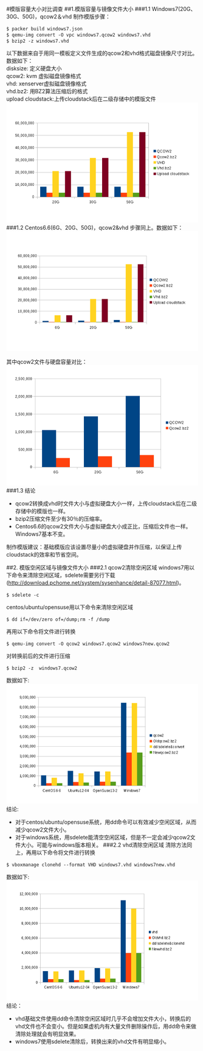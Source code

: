 #模版容量大小对比调查
##1.模版容量与镜像文件大小
###1.1 Windows7(20G、30G、50G)，qcow2＆vhd
制作模版步骤：
```
$ packer build windows7.json
$ qemu-img convert -O vpc windows7.qcow2 windows7.vhd
$ bzip2 -z windows7.vhd
```
以下数据来自于用同一模板定义文件生成的qcow2和vhd格式磁盘镜像尺寸对比。   
数据如下：   
disksize: 定义硬盘大小   
qcow2: kvm 虚拟磁盘镜像格式    
vhd: xenserver虚拟磁盘镜像格式    
vhd.bz2: 用BZ2算法压缩后的格式   
upload cloudstack:上传cloudstack后在二级存储中的模版文件   
![win7data](images/qcow2vhd/win7data.png)
###1.2 Centos6.6(6G、20G、50G)，qcow2&vhd
步骤同上。数据如下：   
![centos66data](images/qcow2vhd/centos66data1.png)

其中qcow2文件与硬盘容量对比：   
![centos66data](images/qcow2vhd/centos66data2.png)
###1.3 结论
* qcow2转换成vhd时文件大小与虚拟硬盘大小一样，上传cloudstack后在二级存储中的模版也一样。
* bzip2压缩文件至少有30％的压缩率。
* Centos6.6的qcow2文件大小与虚拟硬盘大小成正比，压缩后文件也一样。Windows7基本不变。

制作模版建议：基础模版应该设置尽量小的虚拟硬盘并作压缩，以保证上传cloudstack的效率和节省空间。

##2. 模版空闲区域与镜像文件大小
###2.1 qcow2清除空闲区域
windows7用以下命令来清除空闲区域，sdelete需要另行下载(http://download.pchome.net/system/sysenhance/detail-87077.html)。
```
$ sdelete -c
```
centos/ubuntu/opensuse用以下命令来清除空闲区域
```
$ dd if=/dev/zero of=/dump;rm -f /dump
```
再用以下命令将文件进行转换
```
$ qemu-img convert -O qcow2 windows7.qcow2 windows7new.qcow2
```
对转换前后的文件进行压缩
```
$ bzip2 -z  windows7.qcow2
```
数据如下:   
![dddata](images/qcow2vhd/dddata1.png)
结论:
* 对于centos/ubuntu/opensuse系统，用dd命令可以有效减少空闲区域，从而减少qcow2文件大小。
* 对于windows系统，用sdelete能清空空闲区域，但是不一定会减少qcow2文件大小。可能与windows版本相关。
###2.2 vhd清除空闲区域
清除方法同上，再用以下命令将文件进行转换
```
$ vboxmanage clonehd --format VHD windows7.vhd windows7new.vhd
```
数据如下:   
![dddata](images/qcow2vhd/dddata2.png)
结论：
* vhd基础文件使用dd命令清除空闲区域时几乎不会增加文件大小，转换后的vhd文件也不会变小。但是如果虚机内有大量文件删除操作后，用dd命令来做清除处理就会有明显效果。
* windows7使用sdelete清除后，转换出来的vhd文件有明显缩小。
